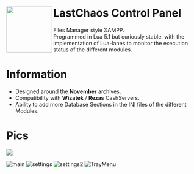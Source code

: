 # LastChaos Control Panel <img align="left" src="https://user-images.githubusercontent.com/5092697/136836589-b655f88e-f67e-433d-bc2a-12c0534e05d9.png" width="120px">

Files Manager style XAMPP.<br/>
Programmed in Lua 5.1 but curiously stable. with the implementation of Lua-lanes to monitor the execution status of the different modules.<br/>

# Information
* Designed around the __November__ archives.<br/>
* Compatibility with  __Wizatek__ / __Rezas__ CashServers.<br/>
* Ability to add more Database Sections in the INI files of the different Modules.<br/>

# Pics
<img src="https://img.shields.io/badge/VERSION-BETA-blue"></img>

![main](https://user-images.githubusercontent.com/5092697/136848972-ba2b1bc3-5c8c-47ce-b6fb-60d44872563a.png)
![settings](https://user-images.githubusercontent.com/5092697/136848974-7e1a3ebc-49b9-4f28-ba44-f9726116f0d6.jpg)
![settings2](https://user-images.githubusercontent.com/5092697/136849513-816e61af-6f04-41b6-995e-b7ad8ba13851.jpg)
![TrayMenu](https://user-images.githubusercontent.com/5092697/136321062-a103151d-b476-4224-90e4-de8d15eb6c45.jpg)
